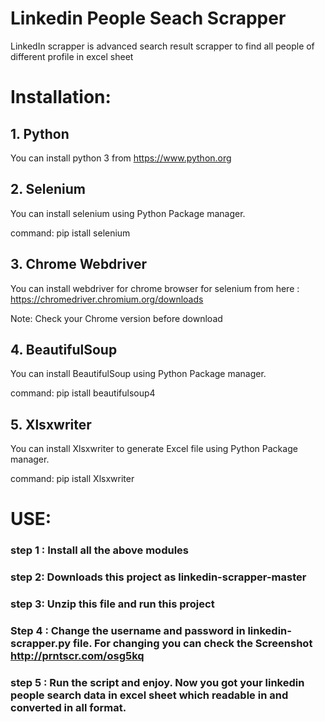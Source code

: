 # Linkedin People Seach Scrapper
LinkedIn scrapper is advanced search result scrapper to find all people of different profile in excel sheet

# Installation:

## 1. Python
 You can install python 3 from https://www.python.org

## 2. Selenium

You can install selenium using Python Package manager.

command: pip istall selenium


## 3. Chrome Webdriver

You can install webdriver for chrome browser for selenium from here : https://chromedriver.chromium.org/downloads

Note: Check your Chrome version before download


## 4. BeautifulSoup

You can install BeautifulSoup using Python Package manager.

command: pip istall beautifulsoup4


## 5. Xlsxwriter

You can install Xlsxwriter to generate Excel file using Python Package manager.

command: pip istall Xlsxwriter



# USE:

### step 1 : Install all the above modules

### step 2: Downloads this project as linkedin-scrapper-master

### step 3: Unzip this file and run this project

### Step 4 : Change the username and password in linkedin-scrapper.py file. For changing you can check the Screenshot http://prntscr.com/osg5kq

### step 5 : Run the script and enjoy. Now you got your linkedin people search data in excel sheet which readable in and converted in all format. 
